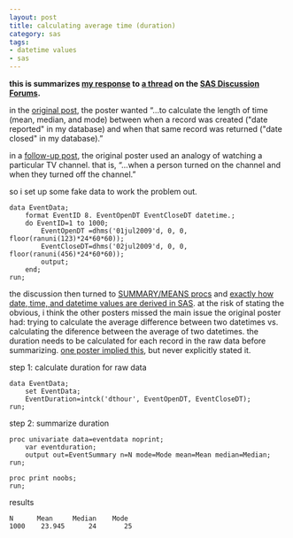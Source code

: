 ```yaml
---
layout: post
title: calculating average time (duration)
category: sas
tags:
- datetime values
- sas
---
```


**this is summarizes [my response](http://support.sas.com/forums/message.jspa?messageID=23047#23047) to [a thread](http://support.sas.com/forums/thread.jspa?threadID=6386) on the [SAS Discussion Forums](http://support.sas.com/forums/index.jspa).**

<!--more-->

in the [original post](http://support.sas.com/forums/message.jspa?messageID=22993#22993), the poster wanted “…to calculate the length of time (mean, median, and mode) between when a record was created ("date reported" in my database) and when that same record was returned ("date closed" in my database).”

in a [follow-up post](http://support.sas.com/forums/message.jspa?messageID=23001#23001), the original poster used an analogy of watching a particular TV channel. that is, “…when a person turned on the channel and when they turned off the channel.”

so i set up some fake data to work the problem out.

    data EventData;
        format EventID 8. EventOpenDT EventCloseDT datetime.;
        do EventID=1 to 1000;
            EventOpenDT =dhms('01jul2009'd, 0, 0, floor(ranuni(123)*24*60*60));
            EventCloseDT=dhms('02jul2009'd, 0, 0, floor(ranuni(456)*24*60*60));
            output;
        end;
    run;

the discussion then turned to [SUMMARY/MEANS procs](http://support.sas.com/forums/message.jspa?messageID=23004#23004) and [exactly how date, time, and datetime values are derived in SAS](http://support.sas.com/forums/message.jspa?messageID=23006#23006). at the risk of stating the obvious, i think the other posters missed the main issue the original poster had: trying to calculate the average difference between two datetimes vs. calculating the diference between the average of two datetimes. the duration needs to be calculated for each record in the raw data before summarizing. [one poster implied this](http://support.sas.com/forums/message.jspa?messageID=23012#23012), but never explicitly stated it.

step 1: calculate duration for raw data

    data EventData;
        set EventData;
        EventDuration=intck('dthour', EventOpenDT, EventCloseDT);
    run;

step 2: summarize duration

    proc univariate data=eventdata noprint;
        var eventduration;
        output out=EventSummary n=N mode=Mode mean=Mean median=Median;
    run;

    proc print noobs;
    run;

results

    N      Mean     Median    Mode
    1000    23.945      24       25
